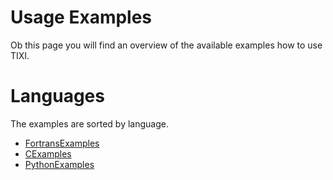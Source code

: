 # Usage Examples #

Ob this page you will find an overview of the available examples how to use TIXI.


# Languages #

The examples are sorted by language.

  * [FortransExamples](FortransExamples.md)
  * [CExamples](CExamples.md)
  * [PythonExamples](PythonExamples.md)